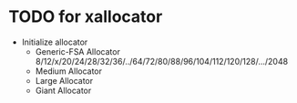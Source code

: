 # TODO for xallocator

- Initialize allocator
  - Generic-FSA Allocator
    8/12/x/20/24/28/32/36/../64/72/80/88/96/104/112/120/128/.../2048
  - Medium Allocator
  - Large Allocator
  - Giant Allocator
